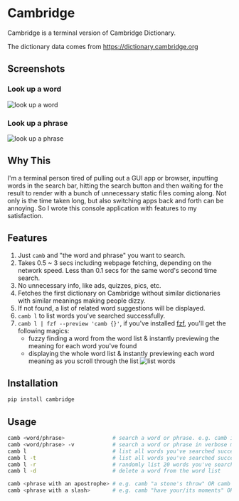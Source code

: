 # Cambridge

Cambridge is a terminal version of Cambridge Dictionary.

The dictionary data comes from https://dictionary.cambridge.org

## Screenshots
### Look up a word
![look up a word](/screenshots/word.png)
### Look up a phrase
![look up a phrase](/screenshots/phrase.png)

## Why This
I'm a terminal person tired of pulling out a GUI app or browser, inputting words in the search bar, hitting the search button and then waiting for the result to render with a bunch of unnecessary static files coming along. Not only is the time taken long, but also switching apps back and forth can be annoying. So I wrote this console application with features to my satisfaction.

## Features 
1. Just `camb` and "the word and phrase" you want to search.
2. Takes 0.5 ~ 3 secs including webpage fetching, depending on the network speed. Less than 0.1 secs for the same word's second time search. 
3. No unnecessary info, like ads, quizzes, pics, etc.
4. Fetches the first dictionary on Cambridge without similar dictionaries with similar meanings making people dizzy.
5. If not found, a list of related word suggestions will be displayed.
6. `camb l` to list words you've searched successfully. 
7. `camb l | fzf --preview 'camb {}'`, if you've installed [fzf](https://github.com/junegunn/fzf), you'll get the following magics: 
    - fuzzy finding a word from the word list & instantly previewing the meaning for each word you've found 
    - displaying the whole word list & instantly previewing each word meaning as you scroll through the list
![list words](/screenshots/fzf.png)

## Installation
```python
pip install cambridge
```

## Usage
```bash
camb <word/phrase>               # search a word or phrase. e.g. camb innocuous
camb <word/phrase> -v            # search a word or phrase in verbose mode
camb l                           # list all words you've searched successfully in alphabetical order
camb l -t                        # list all words you've searched successfully in reverse chronological order
camb l -r                        # randomly list 20 words you've searched successfully
camb l -d                        # delete a word from the word list

camb <phrase with an apostrophe> # e.g. camb "a stone's throw" OR camb a stone\'s throw
camb <phrase with a slash>       # e.g. camb "have your/its moments" OR camb have your\/its moments
```
